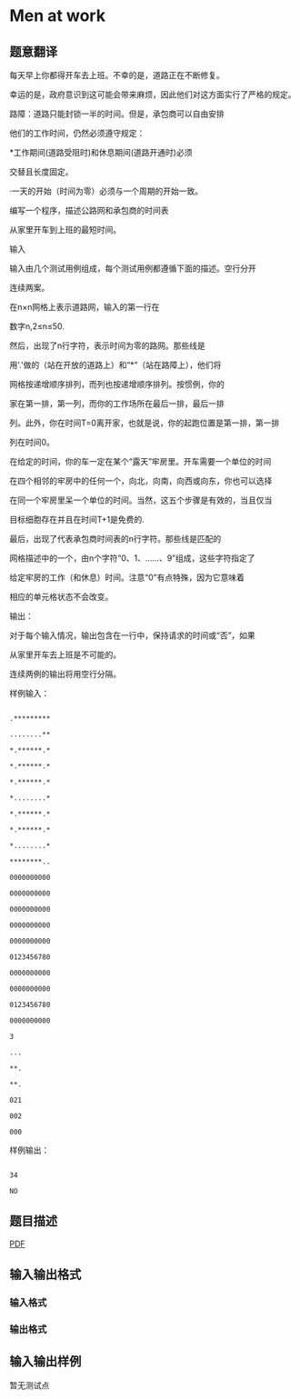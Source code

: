 # Men at work

## 题意翻译

每天早上你都得开车去上班。不幸的是，道路正在不断修复。

幸运的是，政府意识到这可能会带来麻烦，因此他们对这方面实行了严格的规定。

路障：道路只能封锁一半的时间。但是，承包商可以自由安排

他们的工作时间，仍然必须遵守规定：

*工作期间(道路受阻时)和休息期间(道路开通时)必须

交替且长度固定。

·一天的开始（时间为零）必须与一个周期的开始一致。

编写一个程序，描述公路网和承包商的时间表

从家里开车到上班的最短时间。

输入

输入由几个测试用例组成，每个测试用例都遵循下面的描述。空行分开

连续两案。

在n×n网格上表示道路网，输入的第一行在

数字n,2≤n≤50.

然后，出现了n行字符，表示时间为零的路网。那些线是

用'.'做的（站在开放的道路上）和“*”（站在路障上），他们将

网格按递增顺序排列，而列也按递增顺序排列。按惯例，你的

家在第一排，第一列，而你的工作场所在最后一排，最后一排

列。此外，你在时间T=0离开家，也就是说，你的起跑位置是第一排，第一排

列在时间0。

在给定的时间，你的车一定在某个“露天”牢房里。开车需要一个单位的时间

在四个相邻的牢房中的任何一个，向北，向南，向西或向东，你也可以选择

在同一个牢房里呆一个单位的时间。当然，这五个步骤是有效的，当且仅当

目标细胞存在并且在时间T+1是免费的.

最后，出现了代表承包商时间表的n行字符。那些线是匹配的

网格描述中的一个，由n个字符“0、1、……、9”组成，这些字符指定了

给定牢房的工作（和休息）时间。注意“0”有点特殊，因为它意味着

相应的单元格状态不会改变。

输出：

对于每个输入情况，输出包含在一行中，保持请求的时间或“否”，如果

从家里开车去上班是不可能的。

连续两例的输出将用空行分隔。

样例输入：

```

.*********

........**

*.******.*

*.******.*

*.******.*

*........*

*.******.*

*.******.*

*........*

********..

0000000000

0000000000

0000000000

0000000000

0000000000

0123456780

0000000000

0000000000

0123456780

0000000000

3

...

**.

**.

021

002

000

```

样例输出：

```

34

NO

```

## 题目描述

[problemUrl]: https://uva.onlinejudge.org/index.php?option=com_onlinejudge&Itemid=8&category=246&page=show_problem&problem=3571

[PDF](https://uva.onlinejudge.org/external/11/p1130.pdf)

## 输入输出格式

### 输入格式

### 输出格式

## 输入输出样例

暂无测试点

